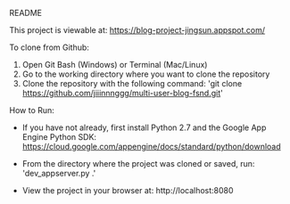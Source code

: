 README

This project is viewable at: https://blog-project-jingsun.appspot.com/

To clone from Github:
 1. Open Git Bash (Windows) or Terminal (Mac/Linux)
 2. Go to the working directory where you want to clone the repository
 3. Clone the repository with the following command:
    'git clone https://github.com/jiiinnnggg/multi-user-blog-fsnd.git'

How to Run:

- If you have not already, first install Python 2.7 and the Google App Engine Python SDK:
https://cloud.google.com/appengine/docs/standard/python/download

- From the directory where the project was cloned or saved, run: 'dev_appserver.py .'

- View the project in your browser at:
http://localhost:8080
